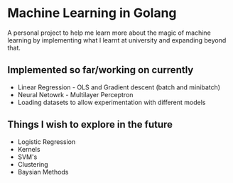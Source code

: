 # Machine Learning in Golang

A personal project to help me learn more about the magic of machine learning by implementing what I learnt at university and expanding beyond that.

## Implemented so far/working on currently
- Linear Regression - OLS and Gradient descent (batch and minibatch)
- Neural Netowrk - Multilayer Perceptron
- Loading datasets to allow experimentation with different models

## Things I wish to explore in the future
- Logistic Regression
- Kernels
- SVM's
- Clustering
- Baysian Methods

  
